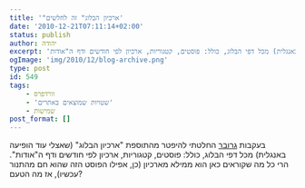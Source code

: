 ```yaml
---
title: '"ארכיון הבלוג" זה לחלשים'
date: '2010-12-21T07:11:14+02:00'
status: publish
author: יהודה
excerpt: 'בעקבות גרובר החלטתי להיפטר מהתוספת "ארכיון הבלוג" (שאצלי עוד הופיעה באנגלית) מכל דפי הבלוג, כולל: פוסטים, קטגוריות, ארכיון לפי חודשים ודף ה"אודות"'
ogImage: 'img/2010/12/blog-archive.png'
type: post
id: 549
tags:
    - וורדפרס
    - 'שטויות שמוצאים באתרים'
    - שמישות
post_format: []
---
```

בעקבות [גרובר](http://daringfireball.net/2010/12/title_junk) החלטתי להיפטר מהתוספת "ארכיון הבלוג" (שאצלי עוד הופיעה באנגלית) מכל דפי הבלוג, כולל: פוסטים, קטגוריות, ארכיון לפי חודשים ודף ה"אודות". הרי כל מה שקוראים כאן הוא ממילא מארכיון (כן, אפילו הפוסט הזה שהוא חם מהתנור עכשיו), אז מה הטעם?
